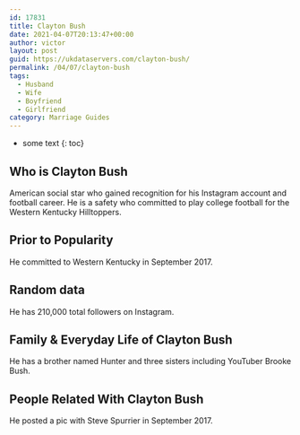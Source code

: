 ```yaml
---
id: 17831
title: Clayton Bush
date: 2021-04-07T20:13:47+00:00
author: victor
layout: post
guid: https://ukdataservers.com/clayton-bush/
permalink: /04/07/clayton-bush
tags:
  - Husband
  - Wife
  - Boyfriend
  - Girlfriend
category: Marriage Guides
---
```


* some text
{: toc}


## Who is Clayton Bush



American social star who gained recognition for his Instagram account and football career. He is a safety who committed to play college football for the Western Kentucky Hilltoppers. 

                
                
                
## Prior to Popularity



He committed to Western Kentucky in September 2017. 

                
                
                
## Random data



He has 210,000 total followers on Instagram.

                
                
                
## Family & Everyday Life of Clayton Bush



He has a brother named Hunter and three sisters including YouTuber Brooke Bush. 

                
                
                
## People Related With Clayton Bush



He posted a pic with Steve Spurrier in September 2017.

                
              
            
          
          
          